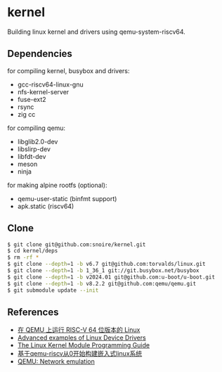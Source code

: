 # kernel

Building linux kernel and drivers using qemu-system-riscv64.

## Dependencies

for compiling kernel, busybox and drivers:
- gcc-riscv64-linux-gnu
- nfs-kernel-server
- fuse-ext2
- rsync
- zig cc

for compiling qemu:
- libglib2.0-dev
- libslirp-dev
- libfdt-dev
- meson
- ninja

for making alpine rootfs (optional):
- qemu-user-static (binfmt support)
- apk.static (riscv64)

## Clone

```sh
$ git clone git@github.com:snoire/kernel.git
$ cd kernel/deps
$ rm -rf *
$ git clone --depth=1 -b v6.7 git@github.com:torvalds/linux.git
$ git clone --depth=1 -b 1_36_1 git://git.busybox.net/busybox
$ git clone --depth=1 -b v2024.01 git@github.com:u-boot/u-boot.git
$ git clone --depth=1 -b v8.2.2 git@github.com:qemu/qemu.git
$ git submodule update --init
```

## References

- [在 QEMU 上运行 RISC-V 64 位版本的 Linux](https://zhuanlan.zhihu.com/p/258394849)
- [Advanced examples of Linux Device Drivers](https://github.com/d0u9/Linux-Device-Driver)
- [The Linux Kernel Module Programming Guide](https://github.com/sysprog21/lkmpg)
- [基于qemu-riscv从0开始构建嵌入式linux系统](https://quard-star-tutorial.readthedocs.io)
- [QEMU: Network emulation](https://www.qemu.org/docs/master/system/devices/net.html#using-the-user-mode-network-stack)
